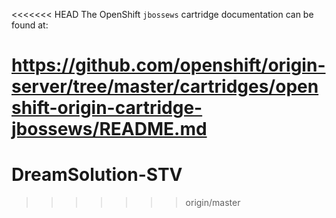 <<<<<<< HEAD
The OpenShift `jbossews` cartridge documentation can be found at:

https://github.com/openshift/origin-server/tree/master/cartridges/openshift-origin-cartridge-jbossews/README.md
=======
DreamSolution-STV
=================
>>>>>>> origin/master
